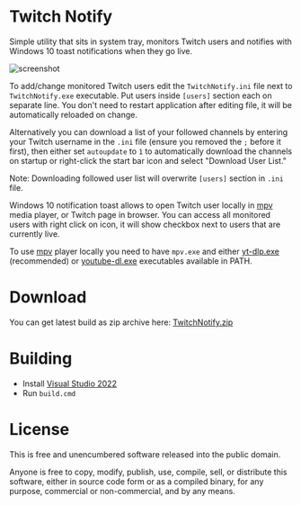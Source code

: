 # Twitch Notify

Simple utility that sits in system tray, monitors Twitch users and
notifies with Windows 10 toast notifications when they go live.

![screenshot][]

To add/change monitored Twitch users edit the `TwitchNotify.ini` file next
to `TwitchNotify.exe` executable. Put users inside `[users]` section each
on separate line. You don't need to restart application after editing file,
it will be automatically reloaded on change.

Alternatively you can download a list of your followed channels by entering
your Twitch username in the `.ini` file (ensure you removed the `;` before it
first), then either set `autoupdate` to `1` to automatically download the channels 
on startup or right-click the start bar icon and select "Download User List."

Note: Downloading followed user list will overwrite `[users]` section in `.ini` file.

Windows 10 notification toast allows to open Twitch user locally in [mpv][]
media player, or Twitch page in browser. You can access all monitored users
with right click on icon, it will show checkbox next to users that are
currently live.

To use [mpv][] player locally you need to have `mpv.exe` and either [yt-dlp.exe][]
(recommended) or [youtube-dl.exe][] executables available in PATH.

# Download

You can get latest build as zip archive here: [TwitchNotify.zip][]

# Building

* Install [Visual Studio 2022][]
* Run `build.cmd`

# License

This is free and unencumbered software released into the public domain.

Anyone is free to copy, modify, publish, use, compile, sell, or distribute this
software, either in source code form or as a compiled binary, for any purpose,
commercial or non-commercial, and by any means.

[screenshot]: https://raw.githubusercontent.com/wiki/mmozeiko/TwitchNotify/screenshot.png
[mpv]: https://mpv.io/
[yt-dlp.exe]: https://github.com/yt-dlp/yt-dlp
[youtube-dl.exe]: https://youtube-dl.org/
[TwitchNotify.zip]: https://raw.githubusercontent.com/wiki/mmozeiko/TwitchNotify/TwitchNotify.zip
[Visual Studio 2022]: https://visualstudio.microsoft.com/vs/

